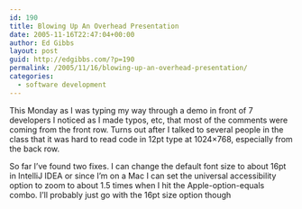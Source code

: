 ```yaml
---
id: 190
title: Blowing Up An Overhead Presentation
date: 2005-11-16T22:47:04+00:00
author: Ed Gibbs
layout: post
guid: http://edgibbs.com/?p=190
permalink: /2005/11/16/blowing-up-an-overhead-presentation/
categories:
  - software development
---
```

This Monday as I was typing my way through a demo in front of 7 developers I noticed as I made typos, etc, that most of the comments were coming from the front row. Turns out after I talked to several people in the class that it was hard to read code in 12pt type at 1024&#215;768, especially from the back row. 

So far I&#8217;ve found two fixes. I can change the default font size to about 16pt in IntelliJ IDEA or since I&#8217;m on a Mac I can set the universal accessibility option to zoom to about 1.5 times when I hit the Apple-option-equals combo. I&#8217;ll probably just go with the 16pt size option though